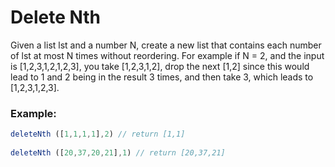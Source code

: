 # Delete Nth

Given a list lst and a number N, create a new list that contains each number of lst at most N times without reordering. For example if N = 2, and the input is [1,2,3,1,2,1,2,3], you take [1,2,3,1,2], drop the next [1,2] since this would lead to 1 and 2 being in the result 3 times, and then take 3, which leads to [1,2,3,1,2,3].

### Example:
```javascript
deleteNth ([1,1,1,1],2) // return [1,1]
  
deleteNth ([20,37,20,21],1) // return [20,37,21]
```